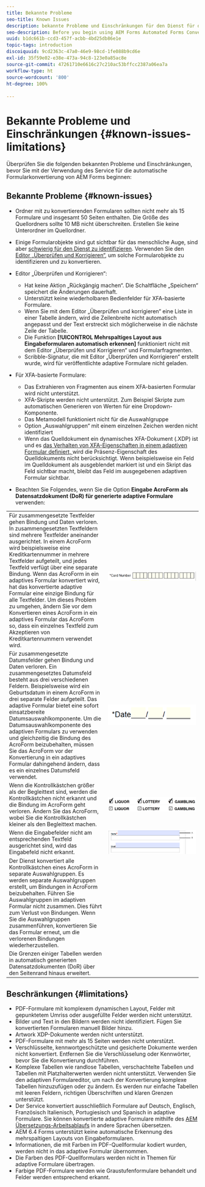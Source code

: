 ```yaml
---
title: Bekannte Probleme
seo-title: Known Issues
description: bekannte Probleme und Einschränkungen für den Dienst für die automatische Formularkonvertierung
seo-description: Before you begin using AEM Forms Automated Forms Conversion service, learn about the known issues and limitations of the service
uuid: b1dc661b-ccd3-457f-acbb-4bd25db86e1e
topic-tags: introduction
discoiquuid: 9cd2363c-47a0-46e9-98cd-1fe088b9cd6e
exl-id: 35f59e02-e38e-473a-94c8-123e0a85ac8e
source-git-commit: 47261710e6616c27c210ac53bffcc2387a06ea7a
workflow-type: ht
source-wordcount: '800'
ht-degree: 100%

---
```


# Bekannte Probleme und Einschränkungen {#known-issues-limitations}

Überprüfen Sie die folgenden bekannten Probleme und Einschränkungen, bevor Sie mit der Verwendung des Service für die automatische Formularkonvertierung von AEM Forms beginnen:

## Bekannte Probleme {#known-issues}

* Ordner mit zu konvertierenden Formularen sollten nicht mehr als 15 Formulare und insgesamt 50 Seiten enthalten. Die Größe des Quellordners sollte 10 MB nicht überschreiten. Erstellen Sie keine Unterordner im Quellordner.
* Einige Formularobjekte sind gut sichtbar für das menschliche Auge, sind aber [schwierig für den Dienst zu identifizieren](styles-and-pattern-considerations-and-best-practices.md). Verwenden Sie den [Editor „Überprüfen und Korrigieren“](review-correct-ui-edited.md), um solche Formularobjekte zu identifizieren und zu konvertieren.
* Editor „Überprüfen und Korrigieren“:

   * Hat keine Aktion „Rückgängig machen“. Die Schaltfläche „Speichern“ speichert die Änderungen dauerhaft.
   * Unterstützt keine wiederholbaren Bedienfelder für XFA-basierte Formulare.
   * Wenn Sie mit dem Editor „Überprüfen und korrigieren“ eine Liste in einer Tabelle ändern, wird die Zeilenbreite nicht automatisch angepasst und der Text erstreckt sich möglicherweise in die nächste Zeile der Tabelle.
   * Die Funktion **[!UICONTROL Mehrspaltiges Layout aus Eingabeformularen automatisch erkennen]** funktioniert nicht mit dem Editor „Überprüfen und Korrigieren“ und Formularfragmenten.
   * Scribble-Signatur, die mit Editor „Überprüfen und Korrigieren“ erstellt wurde, wird für veröffentlichte adaptive Formulare nicht geladen.


* Für XFA-basierte Formulare:
   * Das Extrahieren von Fragmenten aus einem XFA-basierten Formular wird nicht unterstützt.
   * XFA-Skripte werden nicht unterstützt. Zum Beispiel Skripte zum automatischen Generieren von Werten für eine Dropdown-Komponente.
   * Das Metamodell funktioniert nicht für die Auswahlgruppe
   * Option „Auswahlgruppen“ mit einem einzelnen Zeichen werden nicht identifiziert
   * Wenn das Quelldokument ein dynamisches XFA-Dokument (.XDP) ist und es [das Verhalten von XFA-Eigenschaften in einem adaptiven Formular definiert, ](https://helpx.adobe.com/de/experience-manager/6-5/forms/using/xfa-api-supported-in-adaptive-form.html#supportedxfaelementsandtheirmappinginadaptiveformsbr)wird die Präsenz-Eigenschaft des Quelldokuments nicht berücksichtigt. Wenn beispielsweise ein Feld im Quelldokument als ausgeblendet markiert ist und ein Skript das Feld sichtbar macht, bleibt das Feld im ausgegebenen adaptiven Formular sichtbar.

* Beachten Sie Folgendes, wenn Sie die Option **Eingabe AcroForm als Datensatzdokument (DoR) für generierte adaptive Formulare** verwenden:

<table>
    <tr>
        <td>Für zusammengesetzte Textfelder gehen Bindung und Daten verloren. In zusammengesetzten Textfeldern sind mehrere Textfelder aneinander ausgerichtet. In einem AcroForm wird beispielsweise eine Kreditkartennummer in mehrere Textfelder aufgeteilt, und jedes Textfeld verfügt über eine separate Bindung. Wenn das AcroForm in ein adaptives Formular konvertiert wird, hat das konvertierte adaptive Formular eine einzige Bindung für alle Textfelder. Um dieses Problem zu umgehen, ändern Sie vor dem Konvertieren eines AcroForm in ein adaptives Formular das AcroForm so, dass ein einzelnes Textfeld zum Akzeptieren von Kreditkartennummern verwendet wird.</td>
        <td><img  src="assets/creditCard_Composite.png"/>                                                            </td>
    </tr>
    <tr>
        <td>Für zusammengesetzte Datumsfelder gehen Bindung und Daten verloren. Ein zusammengesetztes Datumsfeld besteht aus drei verschiedenen Feldern. Beispielsweise wird ein Geburtsdatum in einem AcroForm in drei separate Felder aufgeteilt. Das adaptive Formular bietet eine sofort einsatzbereite Datumsauswahlkomponente. Um die Datumsauswahlkomponente des adaptiven Formulars zu verwenden und gleichzeitig die Bindung des AcroForm beizubehalten, müssen Sie das AcroForm vor der Konvertierung in ein adaptives Formular dahingehend ändern, dass es ein einzelnes Datumsfeld verwendet.</td>
        <td><img  src="assets/CompositeDateField.png"/></td>
    </tr>
    <tr>
        <td>Wenn die Kontrollkästchen größer als der Begleittext sind, werden die Kontrollkästchen nicht erkannt und die Bindung im AcroForm geht verloren. Ändern Sie das AcroForm, wobei Sie die Kontrollkästchen kleiner als den Begleittext machen.</td>
        <td><img  src="assets/large-text-box.png"/><br/><img  src="assets/small-text-box.png"/></td>
    </tr>
    <tr>
        <td>Wenn die Eingabefelder nicht am entsprechenden Textfeld ausgerichtet sind, wird das Eingabefeld nicht erkannt.  </td>
        <td><img  src="assets/non-alingned-fields.png"/></td>
    </tr>
    <tr >
        <td>Der Dienst konvertiert alle Kontrollkästchen eines AcroForm in separate Auswahlgruppen. Es werden separate Auswahlgruppen erstellt, um Bindungen in AcroForm beizubehalten. Führen Sie Auswahlgruppen im adaptiven Formular nicht zusammen. Dies führt zum Verlust von Bindungen. Wenn Sie die Auswahlgruppen zusammenführen, konvertieren Sie das Formular erneut, um die verlorenen Bindungen wiederherzustellen. </td>
        <td></td>
    </tr>
    <tr >
        <td>Die Grenzen einiger Tabellen werden in automatisch generierten Datensatzdokumenten (DoR) über den Seitenrand hinaus erweitert. </td>
        <td></td>
    </tr>
</table>

## Beschränkungen {#limitations}

* PDF-Formulare mit komplexem dynamischen Layout, Felder mit gepunktetem Umriss oder ausgefüllte Felder werden nicht unterstützt.
* Bilder und Text in den Bildern werden nicht identifiziert. Fügen Sie konvertierten Formularen manuell Bilder hinzu.
* Artwork XDP-Dokumente werden nicht unterstützt.
* PDF-Formulare mit mehr als 15 Seiten werden nicht unterstützt.
* Verschlüsselte, kennwortgeschützte und gesicherte Dokumente werden nicht konvertiert. Entfernen Sie die Verschlüsselung oder Kennwörter, bevor Sie die Konvertierung durchführen.
* Komplexe Tabellen wie randlose Tabellen, verschachtelte Tabellen und Tabellen mit Platzhalterwerten werden nicht unterstützt. Verwenden Sie den adaptiven Formulareditor, um nach der Konvertierung komplexe Tabellen hinzuzufügen oder zu ändern. Es werden nur einfache Tabellen mit leeren Feldern, richtigen Überschriften und klaren Grenzen unterstützt.
* Der Service konvertiert ausschließlich Formulare auf Deutsch, Englisch, Französisch Italienisch, Portugiesisch und Spanisch in adaptive Formulare. Sie können konvertierte adaptive Formulare mithilfe des [AEM Übersetzungs-Arbeitsablaufs](https://helpx.adobe.com/de/experience-manager/6-5/forms/using/using-aem-translation-workflow-to-localize-adaptive-forms.html) in andere Sprachen übersetzen.
* AEM 6.4 Forms unterstützt keine automatische Erkennung des mehrspaltigen Layouts von Eingabeformularen.
* Informationen, die mit Farben im PDF-Quellformular kodiert wurden, werden nicht in das adaptive Formular übernommen.
* Die Farben des PDF-Quellformulars werden nicht in Themen für adaptive Formulare übertragen.
* Farbige PDF-Formulare werden wie Graustufenformulare behandelt und Felder werden entsprechend erkannt.
